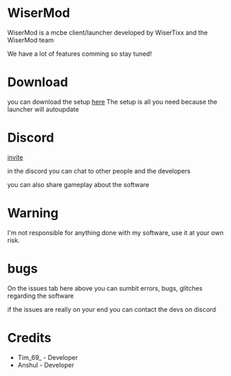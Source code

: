 # WiserMod

WiserMod is a mcbe client/launcher developed by WiserTixx and the WiserMod team

We have a lot of features comming so stay tuned!

# Download

you can download the setup [here](https://github.com/WiserTixx/WiserMod/releases/)
The setup is all you need because the launcher will autoupdate

# Discord
[invite](https://discord.gg/zafgtnf4qV)

in the discord you can chat to other people and the developers 

you can also share gameplay about the software


# Warning

I'm not responsible for anything done with my software,
use it at your own risk.




# bugs

On the issues tab here above you can sumbit errors, bugs, glitches regarding the software

if the issues are really on your end you can contact the devs on discord



# Credits

- Tim_69_ - Developer
- Anshul -  Developer
